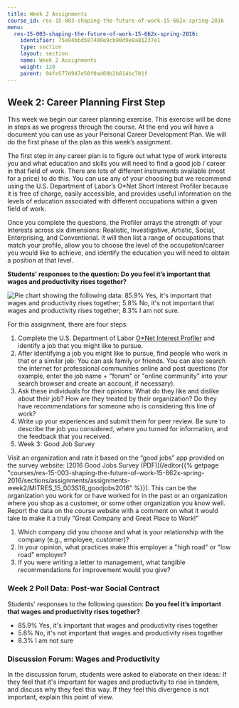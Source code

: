 ```yaml
---
title: Week 2 Assignments
course_id: res-15-003-shaping-the-future-of-work-15-662x-spring-2016
menu:
  res-15-003-shaping-the-future-of-work-15-662x-spring-2016:
    identifier: 75a94bbd587400e9cb90d9e8a81237e1
    type: section
    layout: section
    name: Week 2 Assignments
    weight: 120
    parent: 94fe577d947e50f0ad69b2b814bc701f
---
```

Week 2: Career Planning First Step
----------------------------------

This week we begin our career planning exercise. This exercise will be done in steps as we progress through the course. At the end you will have a document you can use as your Personal Career Development Plan. We will do the first phase of the plan as this week’s assignment.

The first step in any career plan is to figure out what type of work interests you and what education and skills you will need to find a good job / career in that field of work. There are lots of different instruments available (most for a price) to do this. You can use any of your choosing but we recommend using the U.S. Department of Labor’s O\*Net Short Interest Profiler because it is free of charge, easily accessible, and provides useful information on the levels of education associated with different occupations within a given field of work.

Once you complete the questions, the Profiler arrays the strength of your interests across six dimensions: Realistic, Investigative, Artistic, Social, Enterprising, and Conventional. It will then list a range of occupations that match your profile, allow you to choose the level of the occupation/career you would like to achieve, and identify the education you will need to obtain a position at that level.

**Students' responses to the question: Do you feel it’s important that wages and productivity rises together?**

![Pie chart showing the following data: 85.9% Yes, it's important that wages and productivity rises together; 5.8% No, it's not important that wages and productivity rises together; 8.3% I am not sure.](https://open-learning-course-data-ci.s3.amazonaws.com/res-15-003-shaping-the-future-of-work-15-662x-spring-2016/384dda3ea0ba1bf234459dea68b22c2c_MITRES_15_003S16_social_contract.png)

For this assignment, there are four steps:

1.  Complete the U.S. Department of Labor [O\*Net Interest Profiler](http://www.mynextmove.org/explore/ip) and identify a job that you might like to pursue.
2.  After identifying a job you might like to pursue, find people who work in that or a similar job: You can ask family or friends. You can also search the internet for professional communities online and post questions (for example, enter the job name + "forum" or "online community" into your search browser and create an account, if necessary).
3.  Ask these individuals for their opinions: What do they like and dislike about their job? How are they treated by their organization? Do they have recommendations for someone who is considering this line of work?
4.  Write up your experiences and submit them for peer review. Be sure to describe the job you considered, where you turned for information, and the feedback that you received.
5.  Week 3: Good Job Survey

Visit an organization and rate it based on the “good jobs” app provided on the survey website: [2016 Good Jobs Survey (PDF)](/editor{{% getpage "courses/res-15-003-shaping-the-future-of-work-15-662x-spring-2016/sections/assignments/assignments-week2/MITRES_15_003S16_goodjobs2016" %}}). This can be the organization you work for or have worked for in the past or an organization where you shop as a customer, or some other organization you know well. Report the data on the course website with a comment on what it would take to make it a truly “Great Company and Great Place to Work!”

1.  Which company did you choose and what is your relationship with the company (e.g., employee, customer)?
2.  In your opinion, what practices make this employer a "high road" or "low road" employer?
3.  If you were writing a letter to management, what tangible recommendations for improvement would you give?

### Week 2 Poll Data: Post-war Social Contract

Students' responses to the following question: **Do you feel it’s important that wages and productivity rises together?**

*   85.9% Yes, it's important that wages and productivity rises together
*   5.8% No, it's not important that wages and productivity rises together
*   8.3% I am not sure

### Discussion Forum: Wages and Productivity

In the discussion forum, students were asked to elaborate on their ideas: If they feel that it's important for wages and productivity to rise in tandem, and discuss why they feel this way. If they feel this divergence is not important, explain this point of view.